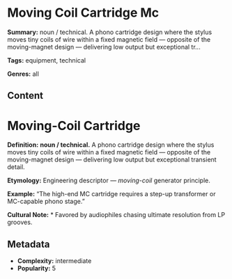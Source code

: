 # Moving Coil Cartridge Mc

**Summary:** noun / technical. A phono cartridge design where the stylus moves tiny coils of wire within a fixed magnetic field — opposite of the moving-magnet design — delivering low output but exceptional tr...

**Tags:** equipment, technical

**Genres:** all

## Content

# Moving-Coil Cartridge

**Definition:** **noun / technical.** A phono cartridge design where the stylus moves tiny coils of wire within a fixed magnetic field — opposite of the moving-magnet design — delivering low output but exceptional transient detail.

**Etymology:** Engineering descriptor — *moving-coil* generator principle.

**Example:** “The high-end MC cartridge requires a step-up transformer or MC-capable phono stage.”

**Cultural Note:** * Favored by audiophiles chasing ultimate resolution from LP grooves.

## Metadata

- **Complexity:** intermediate
- **Popularity:** 5
